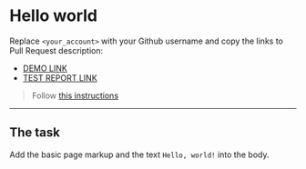 # Hello world
Replace `<your_account>` with your Github username and copy the links to Pull Request description:
- [DEMO LINK](https://alex-kostomarov.github.io/layout_hello-world/)
- [TEST REPORT LINK](https://alex-kostomarov.github.io/layout_hello-world/report/html_report/)

> Follow [this instructions](https://github.com/mate-academy/layout_task-guideline#how-to-solve-the-layout-tasks-on-github)
___

## The task 
Add the basic page markup and the text `Hello, world!` into the body.
